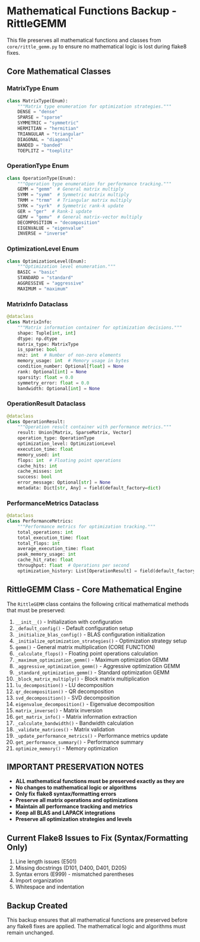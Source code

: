 # Mathematical Functions Backup - RittleGEMM

This file preserves all mathematical functions and classes from `core/rittle_gemm.py` to ensure no mathematical logic is lost during flake8 fixes.

## Core Mathematical Classes

### MatrixType Enum
```python
class MatrixType(Enum):
    """Matrix type enumeration for optimization strategies."""
    DENSE = "dense"
    SPARSE = "sparse"
    SYMMETRIC = "symmetric"
    HERMITIAN = "hermitian"
    TRIANGULAR = "triangular"
    DIAGONAL = "diagonal"
    BANDED = "banded"
    TOEPLITZ = "toeplitz"
```

### OperationType Enum
```python
class OperationType(Enum):
    """Operation type enumeration for performance tracking."""
    GEMM = "gemm"  # General matrix multiply
    SYMM = "symm"  # Symmetric matrix multiply
    TRMM = "trmm"  # Triangular matrix multiply
    SYRK = "syrk"  # Symmetric rank-k update
    GER = "ger"  # Rank-1 update
    GEMV = "gemv"  # General matrix-vector multiply
    DECOMPOSITION = "decomposition"
    EIGENVALUE = "eigenvalue"
    INVERSE = "inverse"
```

### OptimizationLevel Enum
```python
class OptimizationLevel(Enum):
    """Optimization level enumeration."""
    BASIC = "basic"
    STANDARD = "standard"
    AGGRESSIVE = "aggressive"
    MAXIMUM = "maximum"
```

### MatrixInfo Dataclass
```python
@dataclass
class MatrixInfo:
    """Matrix information container for optimization decisions."""
    shape: Tuple[int, int]
    dtype: np.dtype
    matrix_type: MatrixType
    is_sparse: bool
    nnz: int  # Number of non-zero elements
    memory_usage: int  # Memory usage in bytes
    condition_number: Optional[float] = None
    rank: Optional[int] = None
    sparsity: float = 0.0
    symmetry_error: float = 0.0
    bandwidth: Optional[int] = None
```

### OperationResult Dataclass
```python
@dataclass
class OperationResult:
    """Operation result container with performance metrics."""
    result: Union[Matrix, SparseMatrix, Vector]
    operation_type: OperationType
    optimization_level: OptimizationLevel
    execution_time: float
    memory_used: int
    flops: int  # Floating point operations
    cache_hits: int
    cache_misses: int
    success: bool
    error_message: Optional[str] = None
    metadata: Dict[str, Any] = field(default_factory=dict)
```

### PerformanceMetrics Dataclass
```python
@dataclass
class PerformanceMetrics:
    """Performance metrics for optimization tracking."""
    total_operations: int
    total_execution_time: float
    total_flops: int
    average_execution_time: float
    peak_memory_usage: int
    cache_hit_rate: float
    throughput: float  # Operations per second
    optimization_history: List[OperationResult] = field(default_factory=list)
```

## RittleGEMM Class - Core Mathematical Engine

The `RittleGEMM` class contains the following critical mathematical methods that must be preserved:

1. `__init__()` - Initialization with configuration
2. `_default_config()` - Default configuration setup
3. `_initialize_blas_config()` - BLAS configuration initialization
4. `_initialize_optimization_strategies()` - Optimization strategy setup
5. `gemm()` - General matrix multiplication (CORE FUNCTION)
6. `_calculate_flops()` - Floating point operations calculation
7. `_maximum_optimization_gemm()` - Maximum optimization GEMM
8. `_aggressive_optimization_gemm()` - Aggressive optimization GEMM
9. `_standard_optimization_gemm()` - Standard optimization GEMM
10. `_block_matrix_multiply()` - Block matrix multiplication
11. `lu_decomposition()` - LU decomposition
12. `qr_decomposition()` - QR decomposition
13. `svd_decomposition()` - SVD decomposition
14. `eigenvalue_decomposition()` - Eigenvalue decomposition
15. `matrix_inverse()` - Matrix inversion
16. `get_matrix_info()` - Matrix information extraction
17. `_calculate_bandwidth()` - Bandwidth calculation
18. `_validate_matrices()` - Matrix validation
19. `_update_performance_metrics()` - Performance metrics update
20. `get_performance_summary()` - Performance summary
21. `optimize_memory()` - Memory optimization

## IMPORTANT PRESERVATION NOTES

- **ALL mathematical functions must be preserved exactly as they are**
- **No changes to mathematical logic or algorithms**
- **Only fix flake8 syntax/formatting errors**
- **Preserve all matrix operations and optimizations**
- **Maintain all performance tracking and metrics**
- **Keep all BLAS and LAPACK integrations**
- **Preserve all optimization strategies and levels**

## Current Flake8 Issues to Fix (Syntax/Formatting Only)

1. Line length issues (E501)
2. Missing docstrings (D101, D400, D401, D205)
3. Syntax errors (E999) - mismatched parentheses
4. Import organization
5. Whitespace and indentation

## Backup Created

This backup ensures that all mathematical functions are preserved before any flake8 fixes are applied. The mathematical logic and algorithms must remain unchanged. 